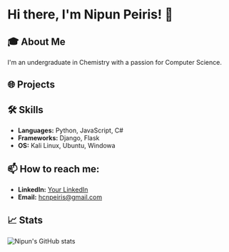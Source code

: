 # Hi there, I'm Nipun Peiris! 👋

## 🎓 About Me
I'm an undergraduate in Chemistry with a passion for Computer Science.

## 🌐 Projects


## 🛠 Skills
- **Languages:** Python, JavaScript, C#
- **Frameworks:** Django, Flask
- **OS:** Kali Linux, Ubuntu, Windowa

## 📫 How to reach me:
- **LinkedIn:** [Your LinkedIn](https://www.linkedin.com/in/hcn-peiris)
- **Email:** [hcnpeiris@gmail.com](mailto:hcnpeiris@gmail.com)

## 📈 Stats
![Nipun's GitHub stats](https://github-readme-stats.vercel.app/api?username=hcnpeiris&show_icons=true&theme=radical)


